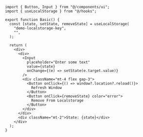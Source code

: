 ﻿```tsx
import { Button, Input } from "@/components/ui";
import { useLocalStorage } from "@/hooks";

export function Basic() {
  const [state, setState, removeState] = useLocalStorage(
    "demo-localstorage-key",
    "",
  );

  return (
    <div>
      <div>
        <Input
          placeholder="Enter some text"
          value={state}
          onChange={(e) => setState(e.target.value)}
        />
        <div className="mt-4 flex gap-3">
          <Button onClick={() => window?.location?.reload()}>
            Refresh Window
          </Button>
          <Button onClick={removeState} color="error">
            Remove From Localstorage
          </Button>
        </div>
      </div>
      <div className="mt-2">State: {state}</div>
    </div>
  );
}

```
